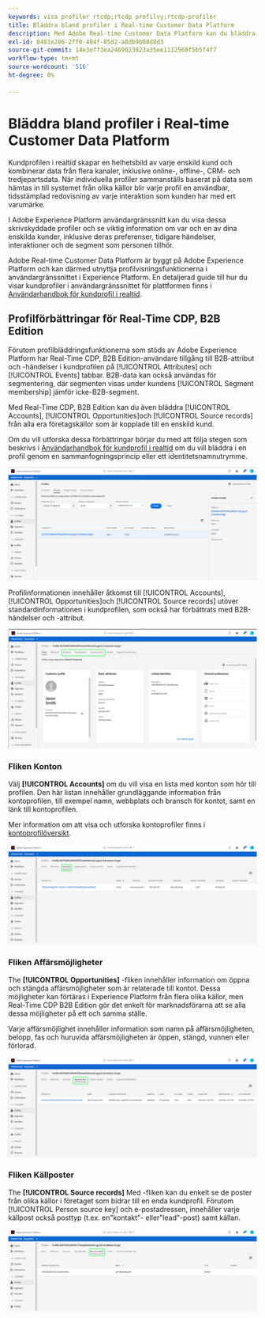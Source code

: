 ```yaml
---
keywords: visa profiler rtcdp;rtcdp profilvy;rtcdp-profiler
title: Bläddra bland profiler i Real-time Customer Data Platform
description: Med Adobe Real-time Customer Data Platform kan du bläddra bland kundprofildata i realtid med Adobe Experience Platform användargränssnitt.
exl-id: 8481e286-2ff0-484f-85d2-a8db9b08d8d3
source-git-commit: 14e3eff3ea2469023823a35ee1112568f5b5f4f7
workflow-type: tm+mt
source-wordcount: '516'
ht-degree: 0%

---
```



# Bläddra bland profiler i Real-time Customer Data Platform

Kundprofilen i realtid skapar en helhetsbild av varje enskild kund och kombinerar data från flera kanaler, inklusive online-, offline-, CRM- och tredjepartsdata. När individuella profiler sammanställs baserat på data som hämtas in till systemet från olika källor blir varje profil en användbar, tidsstämplad redovisning av varje interaktion som kunden har med ert varumärke.

I Adobe Experience Platform användargränssnitt kan du visa dessa skrivskyddade profiler och se viktig information om var och en av dina enskilda kunder, inklusive deras preferenser, tidigare händelser, interaktioner och de segment som personen tillhör.

Adobe Real-time Customer Data Platform är byggt på Adobe Experience Platform och kan därmed utnyttja profilvisningsfunktionerna i användargränssnittet i Experience Platform. En detaljerad guide till hur du visar kundprofiler i användargränssnittet för plattformen finns i [Användarhandbok för kundprofil i realtid](../../profile/ui/user-guide.md).

## Profilförbättringar för Real-Time CDP, B2B Edition

Förutom profilbläddringsfunktionerna som stöds av Adobe Experience Platform har Real-Time CDP, B2B Edition-användare tillgång till B2B-attribut och -händelser i kundprofilen på [!UICONTROL Attributes] och [!UICONTROL Events] tabbar. B2B-data kan också användas för segmentering, där segmenten visas under kundens [!UICONTROL Segment membership] jämför icke-B2B-segment.

Med Real-Time CDP, B2B Edition kan du även bläddra [!UICONTROL Accounts], [!UICONTROL Opportunities]och [!UICONTROL Source records] från alla era företagskällor som är kopplade till en enskild kund.

Om du vill utforska dessa förbättringar börjar du med att följa stegen som beskrivs i [Användarhandbok för kundprofil i realtid](../../profile/ui/user-guide.md) om du vill bläddra i en profil genom en sammanfogningsprincip eller ett identitetsnamnutrymme.

![](images/b2b-browse-profile.png)

Profilinformationen innehåller åtkomst till [!UICONTROL Accounts], [!UICONTROL Opportunities]och [!UICONTROL Source records] utöver standardinformationen i kundprofilen, som också har förbättrats med B2B-händelser och -attribut.

![](images/b2b-profile-detail.png)

### Fliken Konton

Välj **[!UICONTROL Accounts]** om du vill visa en lista med konton som hör till profilen. Den här listan innehåller grundläggande information från kontoprofilen, till exempel namn, webbplats och bransch för kontot, samt en länk till kontoprofilen.

Mer information om att visa och utforska kontoprofiler finns i [kontoprofilöversikt](../accounts/account-profile-overview.md).

![](images/b2b-profile-accounts.png)

### Fliken Affärsmöjligheter

The **[!UICONTROL Opportunities]** -fliken innehåller information om öppna och stängda affärsmöjligheter som är relaterade till kontot. Dessa möjligheter kan förtäras i Experience Platform från flera olika källor, men Real-Time CDP B2B Edition gör det enkelt för marknadsförarna att se alla dessa möjligheter på ett och samma ställe.

Varje affärsmöjlighet innehåller information som namn på affärsmöjligheten, belopp, fas och huruvida affärsmöjligheten är öppen, stängd, vunnen eller förlorad.

![](images/b2b-profile-opportunities.png)

### Fliken Källposter

The **[!UICONTROL Source records]** Med -fliken kan du enkelt se de poster från olika källor i företaget som bidrar till en enda kundprofil. Förutom [!UICONTROL Person source key] och e-postadressen, innehåller varje källpost också posttyp (t.ex. en&quot;kontakt&quot;- eller&quot;lead&quot;-post) samt källan.

![](images/b2b-profile-source-records.png)
